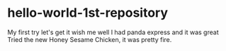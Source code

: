 # hello-world-1st-repository
My first try let's get it wish me well 
I had panda express and it was great 
Tried the new Honey Sesame Chicken, it was pretty fire.
